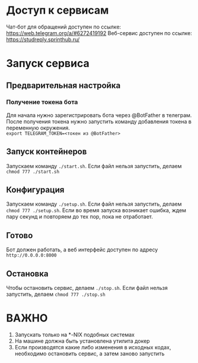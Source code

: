 # Доступ к сервисам
Чат-бот для обращений доступен по ссылке: https://web.telegram.org/a/#6272419192
Веб-сервис доступен по ссылке: https://studreply.sprinthub.ru/

# Запуск сервиса

## Предварительная настройка

### Получение токена бота

Для начала нужно зарегистрировать бота через @BotFather в телеграм.
После получения токена нужно запустить команду добавления токена в переменную окружения.<br />
``export TELEGRAM_TOKEN=<токен из @BotFather>``<br />

## Запуск контейнеров

Запускаем команду ``./start.sh``. Если файл нельзя запустить, делаем ``chmod 777 ./start.sh``

## Конфигурация

Запускаем команду ``./setup.sh``. Если файл нельзя запустить, делаем ``chmod 777 ./setup.sh``. 
Если во время запуска возникает ошибка, ждем пару секунд и повторяем до тех пор, пока не отработает.

## Готово

Бот должен работать, а веб интерфейс доступен по адресу ``http://0.0.0.0:8000``

## Остановка

Чтобы остановить сервис, делаем ``./stop.sh``. Если файл нельзя запустить, делаем ``chmod 777 ./stop.sh``

# ВАЖНО

1. Запускать только на *-NIX подобных системах
2. На машине должна быть установлена утилита докер
2. Если производятся какие либо изменения в исходных кодах, необходимо остановить сервис, а затем заново запустить
